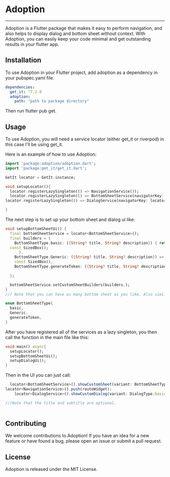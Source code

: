 # Adoption
***

Adoption is a Flutter package that makes it easy to perform navigation, and also helps to display dialog and bottom sheet without context. With Adoption, you can easily keep your code minimal and get outstanding results in your flutter app.

## Installation
To use Adoption in your Flutter project, add adoption as a dependency in your pubspec.yaml file.

```yaml
dependencies:
  get_it: ^7.2.0
  adoption:
    path: "path to package directory"
```
Then run flutter pub get.
## Usage
To use Adoption, you will need a service locator (either get_it or riverpod) in this case I'll be using get_it.


Here is an example of how to use Adoption:

```dart
import 'package:adoption/adoption.dart';
import 'package:get_it/get_it.dart';

GetIt locator = GetIt.instance;

void setupLocator(){
  locator.registerLazySingleton(() => NavigationService());
  locator.registerLazySingleton(() => BottomSheetService(navigatorKey: locator<NavigationService>().navigatorKey));
locator.registerLazySingleton(() => DialogService(navigatorKey: locator<NavigationService>().navigatorKey));

}
```
The next step is to set up your bottom sheet and dialog ui like:
```dart
void setupBottomSheetUi() {
  final bottomSheetService = locator<BottomSheetService>();
  final builders = {
    BottomSheetType.basic: ({String? title, String? description}) { return
  const SizedBox();
      },
    BottomSheetType.Generic: ({String? title, String? description}) =>
    const SizedBox(),
    BottomSheetType.generateToken: ({String? title, String? description}) => GenerateToken(title: title,description: description,),

  };

  bottomSheetService.setCustomSheetBuilders(builders,);
}
/// Note that you can have as many bottom sheet as you like. Also similar for dialog.

enum BottomSheetType{
  basic,
  Generic,
  generateToken,
}

```
After you have registered all of the services as a lazy singleton, you then call the function in the main file like this:
```dart
void main() async{
  setupLocator();
  setupBottomSheetUi();
  setupDialogUi();
}
```
Then in the UI you can just call:
```js
  locator<BottomSheetService>().showCustomSheet(variant: BottomSheetType.generateToken,title: 'gdgsgs',description: 'dhsdbdchdjscvadsucvad');
locator<NavigationService>().push(routeWidget);
    locator<DialogService>().showCustomDialog(variant: DialogType.basic,title: 'gdgsgs',description: 'dhsdbdchdjscvadsucvad');

///Note that the title and subtitle are optional.
          
```
## Contributing

We welcome contributions to Adoption! If you have an idea for a new feature or have found a bug, please open an issue or submit a pull request.

## License
Adoption is released under the MIT License.

